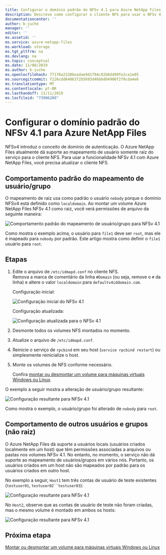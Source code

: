 ```yaml
---
title: Configurar o domínio padrão do NFSv 4.1 para Azure NetApp Files | Microsoft Docs
description: Descreve como configurar o cliente NFS para usar o NFSv 4.1 com o Azure NetApp Files.
documentationcenter: ''
author: b-juche
manager: ''
editor: ''
ms.assetid: ''
ms.service: azure-netapp-files
ms.workload: storage
ms.tgt_pltfrm: na
ms.devlang: na
ms.topic: conceptual
ms.date: 11/08/2019
ms.author: b-juche
ms.openlocfilehash: 77178a23206eadae941794c92b8dd99fe2ca1e05
ms.sourcegitcommit: f226cdd6406372b5693d46b6d04900f2f0cda4e6
ms.translationtype: MT
ms.contentlocale: pt-BR
ms.lasthandoff: 11/11/2019
ms.locfileid: "73906280"
---
```

# <a name="configure-nfsv41-default-domain-for-azure-netapp-files"></a>Configurar o domínio padrão do NFSv 4.1 para Azure NetApp Files

NFSv4 introduz o conceito de domínio de autenticação. O Azure NetApp Files atualmente dá suporte ao mapeamento de usuário somente raiz do serviço para o cliente NFS. Para usar a funcionalidade NFSv 4.1 com Azure NetApp Files, você precisa atualizar o cliente NFS.

## <a name="default-behavior-of-usergroup-mapping"></a>Comportamento padrão do mapeamento de usuário/grupo

O mapeamento de raiz usa como padrão o usuário `nobody` porque o domínio NFSv4 está definido como `localdomain`. Ao montar um volume Azure NetApp Files NFSv 4.1 como raiz, você verá permissões de arquivo da seguinte maneira:  

![Comportamento padrão do mapeamento de usuário/grupo para NFSv 4.1](../media/azure-netapp-files/azure-netapp-files-nfsv41-default-behavior-user-group-mapping.png)

Como mostra o exemplo acima, o usuário para `file1` deve ser `root`, mas ele é mapeado para `nobody` por padrão.  Este artigo mostra como definir o `file1` usuário para `root`.  

## <a name="steps"></a>Etapas 

1. Edite o arquivo de `/etc/idmapd.conf` no cliente NFS.   
    Remova a marca de comentário da linha `#Domain` (ou seja, remove o `#` da linha) e altere o valor `localdomain` para `defaultv4iddomain.com`. 

    Configuração inicial: 
    
    ![Configuração inicial do NFSv 4.1](../media/azure-netapp-files/azure-netapp-files-nfsv41-initial-config.png)

    Configuração atualizada:
    
    ![Configuração atualizada para o NFSv 4.1](../media/azure-netapp-files/azure-netapp-files-nfsv41-updated-config.png)

2. Desmonte todos os volumes NFS montados no momento.
3. Atualize o arquivo de `/etc/idmapd.conf`.
4. Reinicie o serviço de `rpcbind` em seu host (`service rpcbind restart`) ou simplesmente reinicialize o host.
5. Monte os volumes de NFS conforme necessário.   

    Confira [montar ou desmontar um volume para máquinas virtuais Windows ou Linux](azure-netapp-files-mount-unmount-volumes-for-virtual-machines.md). 

O exemplo a seguir mostra a alteração de usuário/grupo resultante: 

![Configuração resultante para NFSv 4.1](../media/azure-netapp-files/azure-netapp-files-nfsv41-resulting-config.png)

Como mostra o exemplo, o usuário/grupo foi alterado de `nobody` para `root`.

## <a name="behavior-of-other-non-root-users-and-groups"></a>Comportamento de outros usuários e grupos (não raiz)

O Azure NetApp Files dá suporte a usuários locais (usuários criados localmente em um host) que têm permissões associadas a arquivos ou pastas nos volumes NFSv 4.1. No entanto, no momento, o serviço não dá suporte ao mapeamento de usuários/grupos em vários nós. Portanto, os usuários criados em um host não são mapeados por padrão para os usuários criados em outro host. 

No exemplo a seguir, `Host1` tem três contas de usuário de teste existentes (`testuser01`, `testuser02``testuser03`): 

![Configuração resultante para NFSv 4.1](../media/azure-netapp-files/azure-netapp-files-nfsv41-host1-users.png)

No `Host2`, observe que as contas de usuário de teste não foram criadas, mas o mesmo volume é montado em ambos os hosts:

![Configuração resultante para NFSv 4.1](../media/azure-netapp-files/azure-netapp-files-nfsv41-host2-users.png)

## <a name="next-step"></a>Próxima etapa 

[Montar ou desmontar um volume para máquinas virtuais Windows ou Linux](azure-netapp-files-mount-unmount-volumes-for-virtual-machines.md)


